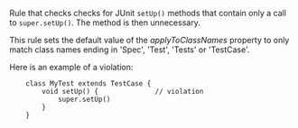 
Rule that checks checks for JUnit `setUp()` methods that contain only a call to
`super.setUp()`. The method is then unnecessary.

This rule sets the default value of the *applyToClassNames* property to only match class names
ending in 'Spec', 'Test', 'Tests' or 'TestCase'.

Here is an example of a violation:

```
    class MyTest extends TestCase {
        void setUp() {              // violation
            super.setUp()
        }
    }
```
